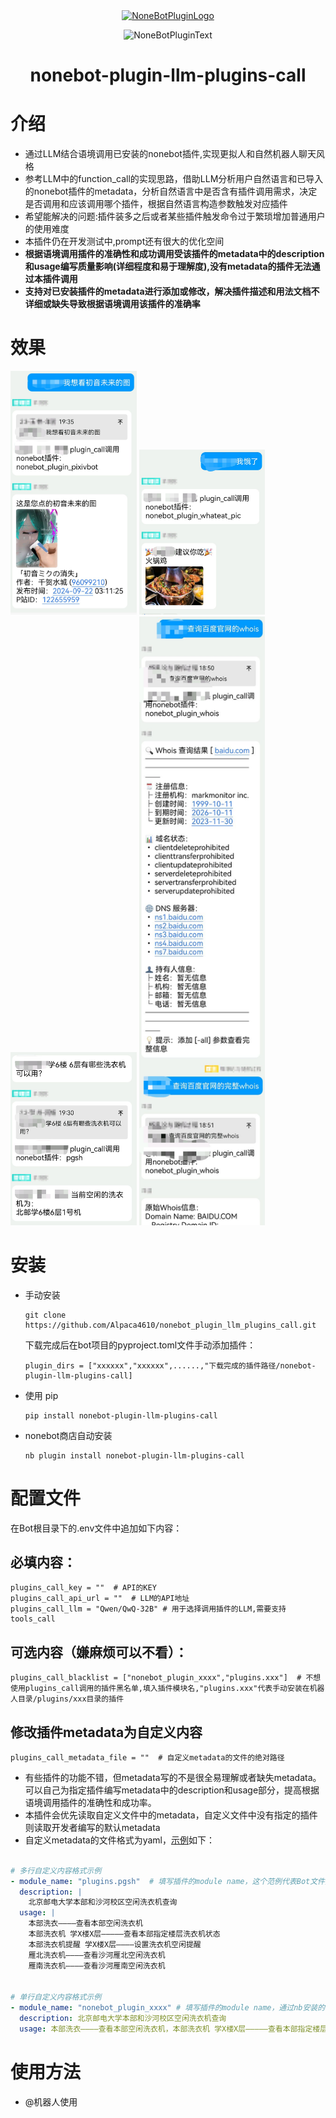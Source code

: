<div align="center">
  <a href="https://v2.nonebot.dev/store"><img src="https://github.com/A-kirami/nonebot-plugin-template/blob/resources/nbp_logo.png" width="180" height="180" alt="NoneBotPluginLogo"></a>
  <br>
  <p><img src="https://github.com/A-kirami/nonebot-plugin-template/blob/resources/NoneBotPlugin.svg" width="240" alt="NoneBotPluginText"></p>
</div>

<div align="center">

# nonebot-plugin-llm-plugins-call
</div>

# 介绍
- 通过LLM结合语境调用已安装的nonebot插件,实现更拟人和自然机器人聊天风格
- 参考LLM中的function_call的实现思路，借助LLM分析用户自然语言和已导入的nonebot插件的metadata，分析自然语言中是否含有插件调用需求，决定是否调用和应该调用哪个插件，根据自然语言构造参数触发对应插件
- 希望能解决的问题:插件装多之后或者某些插件触发命令过于繁琐增加普通用户的使用难度
- 本插件仍在开发测试中,prompt还有很大的优化空间
- **根据语境调用插件的准确性和成功调用受该插件的metadata中的description和usage编写质量影响(详细程度和易于理解度),没有metadata的插件无法通过本插件调用**
- **支持对已安装插件的metadata进行添加或修改，解决插件描述和用法文档不详细或缺失导致根据语境调用该插件的准确率**


# 效果
<img src="demo1.jpg" width="40%">
<img src="demo2.jpg" width="40%">
<img src="demo3.jpg" width="40%">
<img src="demo4.jpg" width="40%">


# 安装

* 手动安装
  ```
  git clone https://github.com/Alpaca4610/nonebot_plugin_llm_plugins_call.git
  ```

  下载完成后在bot项目的pyproject.toml文件手动添加插件：

  ```
  plugin_dirs = ["xxxxxx","xxxxxx",......,"下载完成的插件路径/nonebot-plugin-llm-plugins-call]
  ```

* 使用 pip
  ```
  pip install nonebot-plugin-llm-plugins-call
  ```

* nonebot商店自动安装
  ```
  nb plugin install nonebot-plugin-llm-plugins-call
  ```

# 配置文件

在Bot根目录下的.env文件中追加如下内容：
## 必填内容：
```
plugins_call_key = ""  # API的KEY
plugins_call_api_url = ""  # LLM的API地址
plugins_call_llm = "Qwen/QwQ-32B" # 用于选择调用插件的LLM,需要支持tools_call

```

## 可选内容（嫌麻烦可以不看）：
```
plugins_call_blacklist = ["nonebot_plugin_xxxx","plugins.xxx"]  # 不想使用plugins_call调用的插件黑名单,填入插件模块名,"plugins.xxx"代表手动安装在机器人目录/plugins/xxx目录的插件
```

## 修改插件metadata为自定义内容

```
plugins_call_metadata_file = ""  # 自定义metadata的文件的绝对路径
```

- 有些插件的功能不错，但metadata写的不是很全易理解或者缺失metadata。可以自己为指定插件编写metadata中的description和usage部分，提高根据语境调用插件的准确性和成功率。
- 本插件会优先读取自定义文件中的metadata，自定义文件中没有指定的插件则读取开发者编写的默认metadata
- 自定义metadata的文件格式为yaml，[示例](example.yaml)如下：

```yaml

# 多行自定义内容格式示例
- module_name: "plugins.pgsh"  # 填写插件的module name，这个范例代表Bot文件夹下plugins目录中手动安装的文件夹名字为pgsh的插件
  description: |
    北京邮电大学本部和沙河校区空闲洗衣机查询
  usage: |
    本部洗衣————查看本部空闲洗衣机
    本部洗衣机 学X楼X层—————查看本部指定楼层洗衣机状态
    本部洗衣机提醒 学X楼X层————设置洗衣机空闲提醒
    雁北洗衣机————查看沙河雁北空闲洗衣机
    雁南洗衣机————查看沙河雁南空闲洗衣机


# 单行自定义内容格式示例
- module_name: "nonebot_plugin_xxxx" # 填写插件的module name，通过nb安装的直接填入module name即可
  description: 北京邮电大学本部和沙河校区空闲洗衣机查询
  usage: 本部洗衣————查看本部空闲洗衣机，本部洗衣机 学X楼X层—————查看本部指定楼层洗衣机状态，本部洗衣机提醒 学X楼X层————设置洗衣机空闲提醒，雁北洗衣机————查看沙河雁北空闲洗衣机，雁南洗衣机————查看沙河雁南空闲洗衣机

```

# 使用方法
- @机器人使用

